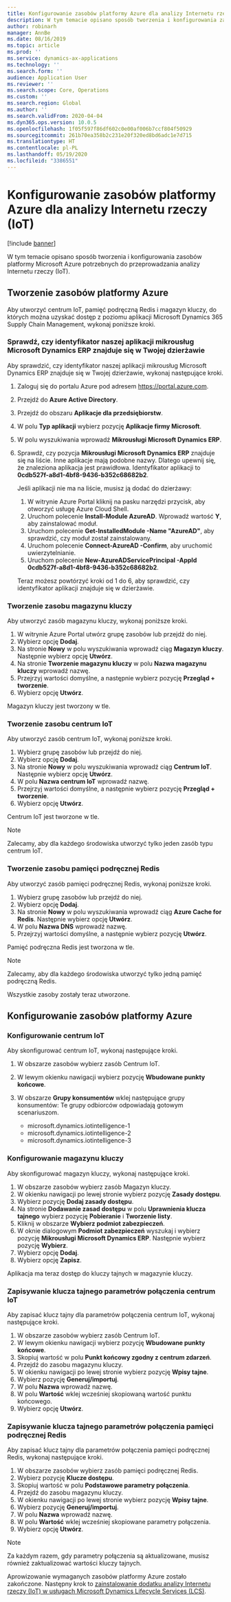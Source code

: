 ```yaml
---
title: Konfigurowanie zasobów platformy Azure dla analizy Internetu rzeczy (IoT)
description: W tym temacie opisano sposób tworzenia i konfigurowania zasobów platformy Microsoft Azure potrzebnych do przeprowadzania analizy Internetu rzeczy (IoT).
author: robinarh
manager: AnnBe
ms.date: 08/16/2019
ms.topic: article
ms.prod: ''
ms.service: dynamics-ax-applications
ms.technology: ''
ms.search.form: ''
audience: Application User
ms.reviewer: ''
ms.search.scope: Core, Operations
ms.custom: ''
ms.search.region: Global
ms.author: ''
ms.search.validFrom: 2020-04-04
ms.dyn365.ops.version: 10.0.5
ms.openlocfilehash: 1f05f597f86df602c0e00af006b7ccf804f50929
ms.sourcegitcommit: 261b70ea358b2c231e20f320ed8bd6adc1e7d715
ms.translationtype: HT
ms.contentlocale: pl-PL
ms.lasthandoff: 05/19/2020
ms.locfileid: "3386551"
---
```

# <a name="set-up-azure-resources-for-iot-intelligence"></a>Konfigurowanie zasobów platformy Azure dla analizy Internetu rzeczy (IoT)

[!include [banner](../../includes/banner.md)]

W tym temacie opisano sposób tworzenia i konfigurowania zasobów platformy Microsoft Azure potrzebnych do przeprowadzania analizy Internetu rzeczy (IoT).

## <a name="create-azure-resources"></a>Tworzenie zasobów platformy Azure

Aby utworzyć centrum IoT, pamięć podręczną Redis i magazyn kluczy, do których można uzyskać dostęp z poziomu aplikacji Microsoft Dynamics 365 Supply Chain Management, wykonaj poniższe kroki.

### <a name="verify-that-the-microsoft-dynamics-erp-microservices-first-party-app-id-is-in-your-tenant"></a>Sprawdź, czy identyfikator naszej aplikacji mikrousług Microsoft Dynamics ERP znajduje się w Twojej dzierżawie

Aby sprawdzić, czy identyfikator naszej aplikacji mikrousług Microsoft Dynamics ERP znajduje się w Twojej dzierżawie, wykonaj następujące kroki.

1. Zaloguj się do portalu Azure pod adresem <https://portal.azure.com>.
2. Przejdź do **Azure Active Directory**.
3. Przejdź do obszaru **Aplikacje dla przedsiębiorstw**.
4. W polu **Typ aplikacji** wybierz pozycję **Aplikacje firmy Microsoft**.
5. W polu wyszukiwania wprowadź **Mikrousługi Microsoft Dynamics ERP**.
6. Sprawdź, czy pozycja **Mikrousługi Microsoft Dynamics ERP** znajduje się na liście. Inne aplikacje mają podobne nazwy. Dlatego upewnij się, że znaleziona aplikacja jest prawidłowa. Identyfikator aplikacji to **0cdb527f-a8d1-4bf8-9436-b352c68682b2**.

    Jeśli aplikacji nie ma na liście, musisz ją dodać do dzierżawy:

    1. W witrynie Azure Portal kliknij na pasku narzędzi przycisk, aby otworzyć usługę Azure Cloud Shell.
    2. Uruchom polecenie **Install-Module AzureAD**. Wprowadź wartość **Y**, aby zainstalować moduł.
    3. Uruchom polecenie **Get-InstalledModule -Name "AzureAD"**, aby sprawdzić, czy moduł został zainstalowany.
    4. Uruchom polecenie **Connect-AzureAD -Confirm**, aby uruchomić uwierzytelnianie.
    5. Uruchom polecenie **New-AzureADServicePrincipal -AppId 0cdb527f-a8d1-4bf8-9436-b352c68682b2**.

    Teraz możesz powtórzyć kroki od 1 do 6, aby sprawdzić, czy identyfikator aplikacji znajduje się w dzierżawie.

### <a name="create-a-key-vault-resource"></a>Tworzenie zasobu magazynu kluczy

Aby utworzyć zasób magazynu kluczy, wykonaj poniższe kroki.

1. W witrynie Azure Portal utwórz grupę zasobów lub przejdź do niej.
2. Wybierz opcję **Dodaj**.
3. Na stronie **Nowy** w polu wyszukiwania wprowadź ciąg **Magazyn kluczy**. Następnie wybierz opcję **Utwórz**.
4. Na stronie **Tworzenie magazynu kluczy** w polu **Nazwa magazynu kluczy** wprowadź nazwę.
5. Przejrzyj wartości domyślne, a następnie wybierz pozycję **Przegląd + tworzenie**.
6. Wybierz opcję **Utwórz**.

Magazyn kluczy jest tworzony w tle.

### <a name="create-an-iot-hub-resource"></a>Tworzenie zasobu centrum IoT

Aby utworzyć zasób centrum IoT, wykonaj poniższe kroki.

1. Wybierz grupę zasobów lub przejdź do niej.
2. Wybierz opcję **Dodaj**.
3. Na stronie **Nowy** w polu wyszukiwania wprowadź ciąg **Centrum IoT**. Następnie wybierz opcję **Utwórz**.
4. W polu **Nazwa centrum IoT** wprowadź nazwę.
5. Przejrzyj wartości domyślne, a następnie wybierz pozycję **Przegląd + tworzenie**.
6. Wybierz opcję **Utwórz**.

Centrum IoT jest tworzone w tle.

> [!NOTE]
> Zalecamy, aby dla każdego środowiska utworzyć tylko jeden zasób typu centrum IoT.

### <a name="create-a-redis-cache-resource"></a>Tworzenie zasobu pamięci podręcznej Redis

Aby utworzyć zasób pamięci podręcznej Redis, wykonaj poniższe kroki.

1. Wybierz grupę zasobów lub przejdź do niej.
2. Wybierz opcję **Dodaj**.
3. Na stronie **Nowy** w polu wyszukiwania wprowadź ciąg **Azure Cache for Redis**. Następnie wybierz opcję **Utwórz**.
4. W polu **Nazwa DNS** wprowadź nazwę.
5. Przejrzyj wartości domyślne, a następnie wybierz pozycję **Utwórz**.

Pamięć podręczna Redis jest tworzona w tle.

> [!NOTE]
> Zalecamy, aby dla każdego środowiska utworzyć tylko jedną pamięć podręczną Redis.

Wszystkie zasoby zostały teraz utworzone.

## <a name="configure-the-azure-resources"></a>Konfigurowanie zasobów platformy Azure

### <a name="configure-the-iot-hub"></a>Konfigurowanie centrum IoT

Aby skonfigurować centrum IoT, wykonaj następujące kroki.

1. W obszarze zasobów wybierz zasób Centrum IoT.
2. W lewym okienku nawigacji wybierz pozycję **Wbudowane punkty końcowe**.
3. W obszarze **Grupy konsumentów** wklej następujące grupy konsumentów: Te grupy odbiorców odpowiadają gotowym scenariuszom.

    + microsoft.dynamics.iotintelligence-1
    + microsoft.dynamics.iotintelligence-2
    + microsoft.dynamics.iotintelligence-3

### <a name="configure-the-key-vault"></a>Konfigurowanie magazynu kluczy

Aby skonfigurować magazyn kluczy, wykonaj następujące kroki.

1. W obszarze zasobów wybierz zasób Magazyn kluczy.
2. W okienku nawigacji po lewej stronie wybierz pozycję **Zasady dostępu**.
3. Wybierz pozycję **Dodaj zasady dostępu**.
4. Na stronie **Dodawanie zasad dostępu** w polu **Uprawnienia klucza tajnego** wybierz pozycję **Pobieranie** i **Tworzenie listy**.
5. Kliknij w obszarze **Wybierz podmiot zabezpieczeń**.
6. W oknie dialogowym **Podmiot zabezpieczeń** wyszukaj i wybierz pozycję **Mikrousługi Microsoft Dynamics ERP**. Następnie wybierz pozycję **Wybierz**.
7. Wybierz opcję **Dodaj**.
8. Wybierz opcję **Zapisz**.

Aplikacja ma teraz dostęp do kluczy tajnych w magazynie kluczy.

### <a name="save-the-iot-hub-connection-string-secret"></a>Zapisywanie klucza tajnego parametrów połączenia centrum IoT

Aby zapisać klucz tajny dla parametrów połączenia centrum IoT, wykonaj następujące kroki.

1. W obszarze zasobów wybierz zasób Centrum IoT.
2. W lewym okienku nawigacji wybierz pozycję **Wbudowane punkty końcowe**.
3. Skopiuj wartość w polu **Punkt końcowy zgodny z centrum zdarzeń**.
4. Przejdź do zasobu magazynu kluczy.
5. W okienku nawigacji po lewej stronie wybierz pozycję **Wpisy tajne**.
6. Wybierz pozycję **Generuj/importuj**.
7. W polu **Nazwa** wprowadź nazwę.
8. W polu **Wartość** wklej wcześniej skopiowaną wartość punktu końcowego.
9. Wybierz opcję **Utwórz**.

### <a name="save-the-redis-cache-connection-string-secret"></a>Zapisywanie klucza tajnego parametrów połączenia pamięci podręcznej Redis

Aby zapisać klucz tajny dla parametrów połączenia pamięci podręcznej Redis, wykonaj następujące kroki.

1. W obszarze zasobów wybierz zasób pamięci podręcznej Redis.
2. Wybierz pozycję **Klucze dostępu**.
3. Skopiuj wartość w polu **Podstawowe parametry połączenia**.
4. Przejdź do zasobu magazynu kluczy.
5. W okienku nawigacji po lewej stronie wybierz pozycję **Wpisy tajne**.
6. Wybierz pozycję **Generuj/importuj**.
7. W polu **Nazwa** wprowadź nazwę.
8. W polu **Wartość** wklej wcześniej skopiowane parametry połączenia.
9. Wybierz opcję **Utwórz**.

> [!NOTE]
> Za każdym razem, gdy parametry połączenia są aktualizowane, musisz również zaktualizować wartości kluczy tajnych.

Aprowizowanie wymaganych zasobów platformy Azure zostało zakończone. Następny krok to [zainstalowanie dodatku analizy Internetu rzeczy (IoT) w usługach Microsoft Dynamics Lifecycle Services (LCS)](iot-lcs-setup.md).
